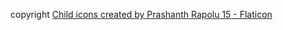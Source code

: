 copyright
<a href="https://www.flaticon.com/free-icons/child" title="child icons">Child icons created by Prashanth Rapolu 15 - Flaticon</a>